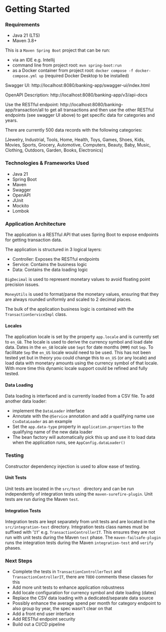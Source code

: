 # Getting Started

### Requirements
- Java 21 (LTS)
- Maven 3.8+

This is a ```Maven Spring Boot``` project that can be run:

- via an IDE e.g. Intellij
- command line from project root: ```mvn spring-boot:run```
- as a Docker container from project root: ```docker compose -f docker-compose.yml up``` (required Docker Desktop to be installed)

Swagger UI: http://localhost:8080/banking-app/swagger-ui/index.html

OpenAPI Description: http://localhost:8080/banking-app/v3/api-docs

Use the RESTful endpoint: http://localhost:8080/banking-app/transaction/all to get all transactions
and then use the other RESTful endpoints (see swagger UI above) to get specific data for categories and years.

There are currently 500 data records with the following categories:

[Jewelry, Industrial, Tools, Home, Health, Toys, Games, Shoes, Kids, Movies, Sports, Grocery, Automotive, Computers, Beauty, Baby, Music, Clothing, Outdoors, Garden, Books, Electronics]

### Technologies & Frameworks Used

- Java 21
- Spring Boot
- Maven
- Swagger
- OpenAPI
- JUnit
- Mockito
- Lombok

### Application Architecture

The application is a RESTful API that uses Spring Boot to expose endpoints for getting
transaction data.

The application is structured in 3 logical layers:

- Controller: Exposes the RESTful endpoints
- Service: Contains the business logic
- Data: Contains the data loading logic

```BigDecimal``` is used to represent monetary values to avoid floating point precision issues.

```MoneyUtils``` is used to format/parse the monetary values, ensuring that they are always rounded uniformly and scaled to 2 decimal places.

The bulk of the application business logic is contained with the ```TransactionServiceImpl``` class.

#### Locales

The application locale is set by the property ```app.locale``` and is currently set to ```en_GB```. The locale is used to derive the currency symbol and load date data. 
Dates in the ```en_GB``` locale use ```Sept``` for date months (```MMM```) not ```Sep```. To facilitate ```Sep``` the ```en_US``` locale would need to be used. This has
not been tested yet but in theory you could change this to ```en_US``` (or any locale) and load data with monetary amounts using the currency symbol of that locale. 
With more time this dynamic locale support could be refined and fully tested.

#### Data Loading

Data loading is interfaced and is currently loaded from a CSV file. To add another data loader:

- implement the ```DataLoader``` interface
- Annotate with the  ```@Service``` annotation and add a qualifying name use ```CsvDataLoader``` as an example
- Set the ```app.data-type``` property in ```application.properties``` to the qualifying name of the new data loader
- The bean factory will automatically pick this up and use it to load data when the application runs, see ```AppConfig.dataLoader()```

### Testing

Constructor dependency injection is used to allow ease of testing.

#### Unit Tests

Unit tests are located in the ```src/test ``` directory and can be run independently of integration tests using the ```maven-surefire-plugin```.
Unit tests are run during the Maven ```test```.

#### Integration Tests

Integration tests are kept separately from unit tests and are located in the ```src/integration-test``` directory. Integration tests class
names must be suffixed with '```IT```' e.g. ```TransactionControllerIT```. This ensures they are not run with unit tests during the Maven ```test``` phase.
The ```maven-failsafe-plugin``` runs the integration tests during the Maven ```integration-test``` and ```verify``` phases.

### Next Steps

- Complete the tests in ```TransactionControllerTest``` and ```TransactionControllerIT```, there are ```TODO``` comments these classes for this
- Add more unit tests to enhance application robustness
- Add locale configuration for currency symbol and date loading (dates)
- Replace the CSV data loading with a dedicated/separate data source
- Possibly enhance the average spend per month for category endpoint to also group by year, the spec wasn't clear on that
- Add a front end user interface
- Add RESTful endpoint security
- Build out a CI/CD pipeline
